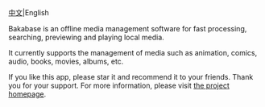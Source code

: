 [中文](README.md)|English

Bakabase is an offline media management software for fast processing, searching, previewing and playing local media. 

It currently supports the management of media such as animation, comics, audio, books, movies, albums, etc. 

If you like this app, please star it and recommend it to your friends. Thank you for your support. For more information, please visit [the project homepage](https://bakabase.anobaka.com/).
